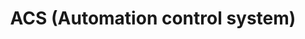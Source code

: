 ---
title: "ACS (Automation control system)"
url: /karachi/acs-automation-control-system/
shop: wholesale
---